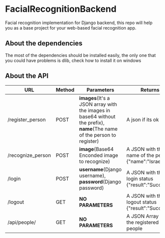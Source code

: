# FacialRecognitionBackend
Facial recognition implementation for Django backend, this repo will help you as a base project for your web-based facial recognition app.
## About the dependencies 
  The most of the dependencies should be installed easily, the only one that you could have problems is dlib,
  check how to install it on windows

## About the API

URL | Method | Parameters | Returns
----|------- | -----------|---------
  /register_person|POST|**images**(It's a JSON array with the images in base64 without the prefix), **name**(The name of the person to register) | A json if its ok
  /recognize_person|POST|**image**(Base64 Enconded image to recognize)| A JSON with the name of the person {"name":"Israel"}
  /login|POST|**username**(Django username), **password**(Django password)| A JSON with the login status {"result":"Success"}
  /logout|GET|**NO PARAMETERS**| A JSON with the logout status {"result":"Success"}
  /api/people/|GET|**NO PARAMETERS**| A JSON Array with the registered people


